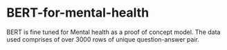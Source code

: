 # BERT-for-mental-health
BERT is fine tuned for Mental health as a proof of concept model. The data used comprises of over 3000 rows of unique question-answer pair.
